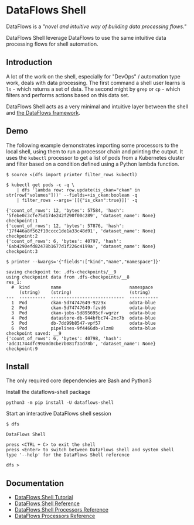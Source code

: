 # DataFlows Shell

DataFlows is a *"novel and intuitive way of building data processing flows."*

DataFlows Shell leverage DataFlows to use the same intuitive data processing flows for shell automation.

## Introduction

A lot of the work on the shell, especially for "DevOps" / automation type work, deals with data processing.
The first command a shell user learns is `ls` - which returns a set of data.
The second might by `grep` or `cp` - which filters and performs actions based on this data set.

DataFlows Shell acts as a very minimal and intuitive layer between the shell and [the DataFlows framework](https://github.com/datahq/dataflows).

## Demo

The following example demonstrates importing some processors to the local shell, using them to run a processor chain and printing the output. It uses the `kubectl` processor to get a list of pods from a Kubernetes cluster and filter based on a condition defined using a Python lambda function.

```
$ source <(dfs import printer filter_rows kubectl)

$ kubectl get pods -c -q \
    | dfs 'lambda row: row.update(is_ckan="ckan" in str(row["volumes"]))' --fields=+is_ckan:boolean -q
    | filter_rows --args='[[{"is_ckan":true}]]' -q

{'count_of_rows': 12, 'bytes': 57584, 'hash': '5febe0c3cfe75d174e242f290f00c289', 'dataset_name': None}
checkpoint:1
{'count_of_rows': 12, 'bytes': 57876, 'hash': '17f446a8f562f10cccc1de1a33c48d91', 'dataset_name': None}
checkpoint:2
{'count_of_rows': 6, 'bytes': 40797, 'hash': '6ab4290efd82478b1677d1f226c4199a', 'dataset_name': None}
checkpoint:3

$ printer --kwargs='{"fields":["kind","name","namespace"]}'

saving checkpoint to: .dfs-checkpoints/__9
using checkpoint data from .dfs-checkpoints/__8
res_1:
  #  kind        name                          namespace
     (string)    (string)                      (string)
---  ----------  ----------------------------  -----------
  1  Pod         ckan-5d74747649-92z9x         odata-blue
  2  Pod         ckan-5d74747649-fzvd6         odata-blue
  3  Pod         ckan-jobs-5d895695cf-wgrzr    odata-blue
  4  Pod         datastore-db-944bfbc74-2nc7b  odata-blue
  5  Pod         db-7dd99b8547-vpf57           odata-blue
  6  Pod         pipelines-9f4466db-vlzm8      odata-blue
checkpoint saved: __9
{'count_of_rows': 6, 'bytes': 40798, 'hash': 'adc31744dfc99a0d8cbe7b081f31d78b', 'dataset_name': None}
checkpoint:9
```

## Install

The only required core dependencies are Bash and Python3

Install the dataflows-shell package

```
python3 -m pip install -U dataflows-shell
```

Start an interactive DataFlows shell session

```
$ dfs

DataFlows Shell

press <CTRL + C> to exit the shell
press <Enter> to switch between DataFlows shell and system shell
type '--help' for the DataFlows Shell reference

dfs > 
```

## Documentation

* [DataFlows Shell Tutorial](TUTORIAL.md)
* [DataFlows Shell Reference](REFERENCE.md)
* [DataFlows Shell Processors Reference](dataflows_shell/processors/README.md)
* [DataFlows Processors Reference](https://github.com/datahq/dataflows/blob/master/PROCESSORS.md)
